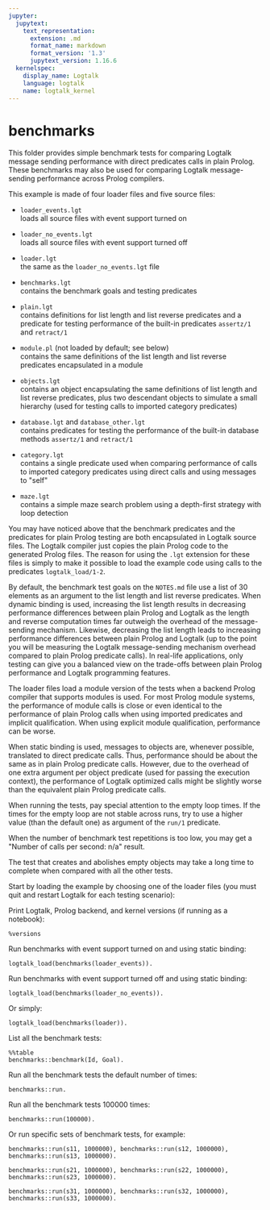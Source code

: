 ```yaml
---
jupyter:
  jupytext:
    text_representation:
      extension: .md
      format_name: markdown
      format_version: '1.3'
      jupytext_version: 1.16.6
  kernelspec:
    display_name: Logtalk
    language: logtalk
    name: logtalk_kernel
---
```


<!--
________________________________________________________________________

This file is part of Logtalk <https://logtalk.org/>  
SPDX-FileCopyrightText: 1998-2025 Paulo Moura <pmoura@logtalk.org>  
SPDX-License-Identifier: Apache-2.0

Licensed under the Apache License, Version 2.0 (the "License");
you may not use this file except in compliance with the License.
You may obtain a copy of the License at

    http://www.apache.org/licenses/LICENSE-2.0

Unless required by applicable law or agreed to in writing, software
distributed under the License is distributed on an "AS IS" BASIS,
WITHOUT WARRANTIES OR CONDITIONS OF ANY KIND, either express or implied.
See the License for the specific language governing permissions and
limitations under the License.
________________________________________________________________________
-->

# benchmarks

This folder provides simple benchmark tests for comparing Logtalk message
sending performance with direct predicates calls in plain Prolog.
These benchmarks may also be used for comparing Logtalk message-sending
performance across Prolog compilers.

This example is made of four loader files and five source files:

- `loader_events.lgt`  
	loads all source files with event support turned on
- `loader_no_events.lgt`  
	loads all source files with event support turned off
- `loader.lgt`  
	the same as the `loader_no_events.lgt` file

- `benchmarks.lgt`  
	contains the benchmark goals and testing predicates
- `plain.lgt`  
	contains definitions for list length and list reverse predicates
	and a predicate for testing performance of the built-in predicates
	`assertz/1` and `retract/1`
- `module.pl` (not loaded by default; see below)  
	contains the same definitions of the list length and list reverse
	predicates encapsulated in a module
- `objects.lgt`  
	contains an object encapsulating the same definitions of list length
	and list reverse predicates, plus two descendant objects to simulate
	a small hierarchy (used for testing calls to imported category
	predicates)
- `database.lgt` and `database_other.lgt`  
	contains predicates for testing the performance of the built-in 
	database methods `assertz/1` and `retract/1`
- `category.lgt`  
	contains a single predicate used when comparing performance of
	calls to imported category predicates using direct calls and using 
	messages to "self"
- `maze.lgt`  
	contains a simple maze search problem using a depth-first strategy
	with loop detection

You may have noticed above that the benchmark predicates and the predicates 
for plain Prolog testing are both encapsulated in Logtalk source files. The 
Logtalk compiler just copies the plain Prolog code to the generated Prolog 
files. The reason for using the `.lgt` extension for these files is simply
to  make it possible to load the example code using calls to the predicates 
`logtalk_load/1-2`.

By default, the benchmark test goals on the `NOTES.md` file use a list of 30
elements as an argument to the list length and list reverse predicates. When
dynamic binding is used, increasing the list length results in decreasing
performance differences between plain Prolog and Logtalk as the length and
reverse computation times far outweigh the overhead of the message-sending
mechanism. Likewise, decreasing the list length leads to increasing performance
differences between plain Prolog and Logtalk (up to the point you will be
measuring the Logtalk message-sending mechanism overhead compared to plain
Prolog predicate calls). In real-life applications, only testing can give
you a balanced view on the trade-offs between plain Prolog performance and
Logtalk programming features.

The loader files load a module version of the tests when a backend Prolog
compiler that supports modules is used. For most Prolog module systems, the 
performance of module calls is close or even identical to the performance of 
plain Prolog calls when using imported predicates and implicit qualification.
When using explicit module qualification, performance can be worse.

When static binding is used, messages to objects are, whenever possible, 
translated to direct predicate calls. Thus, performance should be about the
same as in plain Prolog predicate calls. However, due to the overhead of 
one extra argument per object predicate (used for passing the execution 
context), the performance of Logtalk optimized calls might be slightly 
worse than the equivalent plain Prolog predicate calls.

When running the tests, pay special attention to the empty loop times. If
the times for the empty loop are not stable across runs, try to use a
higher value (than the default one) as argument of the `run/1` predicate.

When the number of benchmark test repetitions is too low, you may get a
"Number of calls per second: n/a" result.

The test that creates and abolishes empty objects may take a long time to
complete when compared with all the other tests.

Start by loading the example by choosing one of the loader files
(you must quit and restart Logtalk for each testing scenario):

Print Logtalk, Prolog backend, and kernel versions (if running as a notebook):

```logtalk
%versions
```

Run benchmarks with event support turned on and using static binding:

```logtalk
logtalk_load(benchmarks(loader_events)).
```

Run benchmarks with event support turned off and using static binding:

```logtalk
logtalk_load(benchmarks(loader_no_events)).
```

Or simply:

```logtalk
logtalk_load(benchmarks(loader)).
```

List all the benchmark tests:

```logtalk
%%table
benchmarks::benchmark(Id, Goal).
```

<!--
Goal = my_length([0,1,2,3,4,5,6,7,8,9,10,11,12,13,14,15,16,17,18,19],_), Id = s1 ? ;
Goal = object::length([0,1,2,3,4,5,6,7,8,9,10,11,12,13,14,15,16,17,18,19],_), Id = s2 ? ;
Goal = my_nrev([0, 1, 2, 3, 4, 5, 6, 7|...], _G33), Id = s3 ? ;
Goal = object::nrev([0, 1, 2, 3, 4, 5, 6|...], _G36), Id = s4 ? ;
Goal = leaf::obj_local Id = c1 ? ;
Goal = leaf::ctg_direct, Id = c2 ? ;
Goal = leaf::ctg_self, Id = c3 ? ;
Goal = create_object(xpto,[],[],[]),abolish_object(xpto), Id = d1 ? ;
Goal = plain_dyndb, Id = d2 ? ;
Goal = database::this_dyndb, Id = d3 ? ;
Goal = database::self_dyndb, Id = d4 ? ;
Goal = database::other_dyndb, Id = d5 ;
false.
-->

Run all the benchmark tests the default number of times:

```logtalk
benchmarks::run.
```

Run all the benchmark tests 100000 times:

```logtalk
benchmarks::run(100000).
```

Or run specific sets of benchmark tests, for example:

```logtalk
benchmarks::run(s11, 1000000), benchmarks::run(s12, 1000000), benchmarks::run(s13, 1000000).
```

```logtalk
benchmarks::run(s21, 1000000), benchmarks::run(s22, 1000000), benchmarks::run(s23, 1000000).
```

```logtalk
benchmarks::run(s31, 1000000), benchmarks::run(s32, 1000000), benchmarks::run(s33, 1000000).
```
